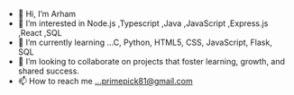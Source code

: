 - 👋 Hi, I’m Arham
- 👀 I’m interested in Node.js ,Typescript ,Java ,JavaScript ,Express.js ,React ,SQL
- 🌱 I’m currently learning ...C, Python, HTML5, CSS, JavaScript, Flask, SQL
- 💞️ I’m looking to collaborate on projects that foster learning, growth, and shared success.
- 📫 How to reach me ...primepick81@gmail.com

<!---
Arham1129/Arham1129 is a ✨ special ✨ repository because its `README.md` (this file) appears on your GitHub profile.
You can click the Preview link to take a look at your changes.
--->
